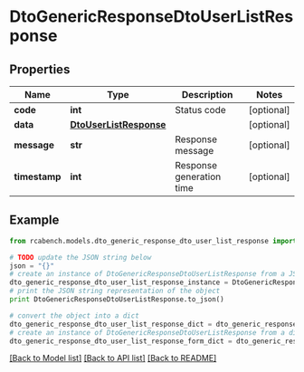 # DtoGenericResponseDtoUserListResponse


## Properties

Name | Type | Description | Notes
------------ | ------------- | ------------- | -------------
**code** | **int** | Status code | [optional] 
**data** | [**DtoUserListResponse**](DtoUserListResponse.md) |  | [optional] 
**message** | **str** | Response message | [optional] 
**timestamp** | **int** | Response generation time | [optional] 

## Example

```python
from rcabench.models.dto_generic_response_dto_user_list_response import DtoGenericResponseDtoUserListResponse

# TODO update the JSON string below
json = "{}"
# create an instance of DtoGenericResponseDtoUserListResponse from a JSON string
dto_generic_response_dto_user_list_response_instance = DtoGenericResponseDtoUserListResponse.from_json(json)
# print the JSON string representation of the object
print DtoGenericResponseDtoUserListResponse.to_json()

# convert the object into a dict
dto_generic_response_dto_user_list_response_dict = dto_generic_response_dto_user_list_response_instance.to_dict()
# create an instance of DtoGenericResponseDtoUserListResponse from a dict
dto_generic_response_dto_user_list_response_form_dict = dto_generic_response_dto_user_list_response.from_dict(dto_generic_response_dto_user_list_response_dict)
```
[[Back to Model list]](../README.md#documentation-for-models) [[Back to API list]](../README.md#documentation-for-api-endpoints) [[Back to README]](../README.md)


